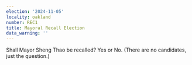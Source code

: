 ```yaml
---
election: '2024-11-05'
locality: oakland
number: REC1
title: Mayoral Recall Election
data_warning: ''
---
```

Shall Mayor Sheng Thao be recalled? Yes or No. (There are no candidates, just the question.)
